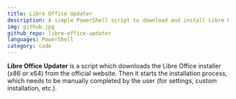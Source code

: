 ```yaml
---
title: Libre Office Updater
description: A simple PowerShell script to download and install Libre Office.
img: github.jpg
github_repo: libre-office-updater
languages: PowerShell
category: code
---
```

**Libre Office Updater** is a script which downloads the Libre Office installer (x86 or x64) from the official website. Then it starts the installation process, which needs to be manually completed by the user (for settings, custom installation, etc.).